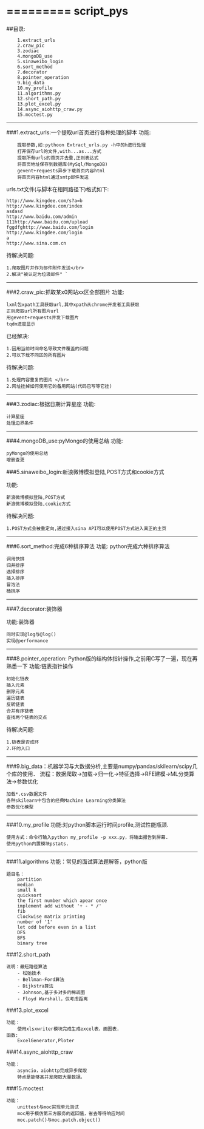 =========
script_pys
=========
##目录:
```
    1.extract_urls 
    2.craw_pic 
    3.zodiac 
    4.mongoDB_use 
    5.sinaweibo_login 
    6.sort_method
    7.decorator
    8.pointer_operation
    9.big_data
    10.my_profile
    11.algorithms.py
    12.short_path.py
    13.plot_excel.py
    14.async_aiohttp_craw.py
    15.moctest.py
```
---

###1.extract_urls:一个提取url首页进行各种处理的脚本
功能: 
```
    提取参数,如:pythoon Extract_urls.py -h中的h进行处理                 
    打开保存url的文件,with...as...方式 
    提取所有urls的首页并去重,正则表达式 
    将首页地址保存到数据库(MySql/MongoDB) 
    gevent+requests异步下载首页内容html 
    将首页内容html通过smtp邮件发送 
```

urls.txt文件(与脚本在相同路径下)格式如下: 

```
http://www.kingdee.com/s?a=b 
http://www.kingdee.com/index 
asdasd 
http://www.baidu.com/admin 
111http://www.baidu.com/upload 
fggdfghttp://www.baidu.com/login 
http://www.kingdee.com/login 
a 
http://www.sina.com.cn 
```

待解决问题: 
```
1.爬取图片并作为邮件附件发送</br>
2.解决"被认定为垃圾邮件" `
```

---

###2.craw_pic:抓取某x0网站xx区全部图片
功能: 
```
lxml包xpath工具获取url,其中xpath从chrome开发者工具获取 
正则爬取url所有图片url 
用gevent+requests并发下载图片 
tqdm进度显示 
```

已经解决:
```
1.因用当前时间命名导致文件覆盖的问题 
2.可以下载不同区的所有图片 
```

待解决问题: 
```
1.处理内容重复的图片 </br>
2.网址挂掉如何使用它的备用网站(代码已写等它挂) 
```

---
###3.zodiac:根据日期计算星座 
功能:  
```
计算星座 
处理边界条件 
```

--- 
 
###4.mongoDB_use:pyMongo的使用总结
功能:  
```
pyMongo的使用总结 
增删查更 
```

 
###5.sinaweibo_login:新浪微博模拟登陆,POST方式和cookie方式

功能:  
```
新浪微博模拟登陆,POST方式 
新浪微博模拟登陆,cookie方式 
```

待解决问题: 
```
1.POST方式会被重定向,通过接入sina API可以使用POST方式进入真正的主页 
```
---

###6.sort_method:完成6种排序算法
功能: python完成六种排序算法   
```
调用快排 
归并排序 
选择排序 
插入排序 
冒泡法      
桶排序 
```

---

###7.decorator:装饰器 

功能:装饰器  
```
同时实现@log与@log() 
实现@performance
```

---

###8.pointer_operation: Python版的结构体指针操作,之前用C写了一遍，现在再熟悉一下
功能:链表指针操作  
```
初始化链表
插入元素 
删除元素
遍历链表
反转链表
合并有序链表
查找两个链表的交点
```

待解决问题: 
```
1.链表是否成环 
2.环的入口
```
---

###9.big_data：机器学习与大数据分析,主要是numpy/pandas/skilearn/scipy几个库的使用．
流程：数据爬取->加载->归一化->特征选择->RFE建模->ML分类算法->参数优化
```
加载*.csv数据文件
各种skilearn中包含的经典Machine Learning分类算法
参数优化模型
```
---

###10.my_profile
功能:对python脚本运行时间profile,测试性能瓶颈.
```
使用方式：命令行输入python my_profile -p xxx.py，将输出报告到屏幕.
使用python内置模块pstats.
```
---

###11.algorithms
功能：常见的面试算法题解答，python版
```
题目名：
    partition
    median
    small k
    quicksort
    the first number which apear once
    implement add without '+ - * /'
    fib
    Clockwise matrix printing
    number of '1'
    let odd before even in a list
    DFS
    BFS
    binary tree
```

###12.short_path
```
说明：最短路径算法
    - 松弛技术
    - Bellman-Ford算法
    - Dijkstra算法
    - Johnson,基于多对多的稀疏图
    - Floyd Warshall，仅考虑距离
```

###13.plot_excel  
```
功能：
    使用xlsxwriter模块完成生成excel表，画图表.
函数:
    ExcelGenerator,Ploter
```

###14.async_aiohttp_craw
```
功能：
    asyncio，aiohttp完成异步爬取
    特点是能够高并发爬取大量数据。
```

###15.moctest
```
功能：
    unittest与moc实现单元测试
    moc用于模仿第三方服务的返回值，省去等待响应时间
    moc.patch()与moc.patch.object()
```

